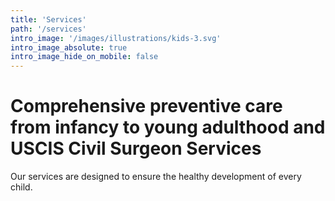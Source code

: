 ```yaml
---
title: 'Services'
path: '/services'
intro_image: '/images/illustrations/kids-3.svg'
intro_image_absolute: true
intro_image_hide_on_mobile: false
---
```


# Comprehensive preventive care from infancy to young adulthood and USCIS Civil Surgeon Services

Our services are designed to ensure the healthy development of every child.

